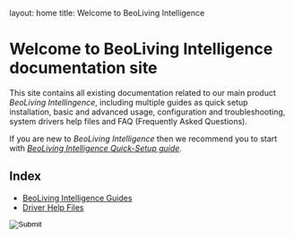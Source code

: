 layout: home
title: Welcome to BeoLiving Intelligence 
# Welcome to BeoLiving Intelligence documentation site

This site contains all existing documentation related to our main product _BeoLiving Intellingence_, including multiple guides as quick setup 
installation, basic and advanced usage, configuration and troubleshooting, system drivers help files and FAQ (Frequently Asked Questions).

If you are new to _BeoLiving Intelligence_ then we recommend you to start with [_BeoLiving Intelligence Quick-Setup guide_](bli-guides/bli-quick-setup-guide.md).   

## Index

+ [BeoLiving Intelligence Guides](bli-guides/index.md)
+ [Driver Help Files](bli-help-files/drivers/main.md)

<input type="image" src="icons/guides.png" onclick="location.href='https://ik-avi.github.io/doctest/bli-guides/'"/>

